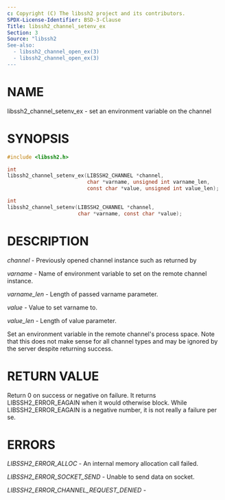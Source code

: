 ```yaml
---
c: Copyright (C) The libssh2 project and its contributors.
SPDX-License-Identifier: BSD-3-Clause
Title: libssh2_channel_setenv_ex
Section: 3
Source: "libssh2
See-also:
  - libssh2_channel_open_ex(3)
  - libssh2_channel_open_ex(3)
---
```


# NAME

libssh2_channel_setenv_ex - set an environment variable on the channel

# SYNOPSIS

~~~c
#include <libssh2.h>

int
libssh2_channel_setenv_ex(LIBSSH2_CHANNEL *channel,
                          char *varname, unsigned int varname_len,
                          const char *value, unsigned int value_len);

int
libssh2_channel_setenv(LIBSSH2_CHANNEL *channel,
                       char *varname, const char *value);
~~~

# DESCRIPTION

*channel* - Previously opened channel instance such as returned by

*varname* - Name of environment variable to set on the remote
channel instance.

*varname_len* - Length of passed varname parameter.

*value* - Value to set varname to.

*value_len* - Length of value parameter.

Set an environment variable in the remote channel's process space. Note that
this does not make sense for all channel types and may be ignored by the
server despite returning success.

# RETURN VALUE

Return 0 on success or negative on failure. It returns
LIBSSH2_ERROR_EAGAIN when it would otherwise block. While
LIBSSH2_ERROR_EAGAIN is a negative number, it is not really a failure per se.


# ERRORS

*LIBSSH2_ERROR_ALLOC* - An internal memory allocation call failed.

*LIBSSH2_ERROR_SOCKET_SEND* - Unable to send data on socket.

*LIBSSH2_ERROR_CHANNEL_REQUEST_DENIED* -
